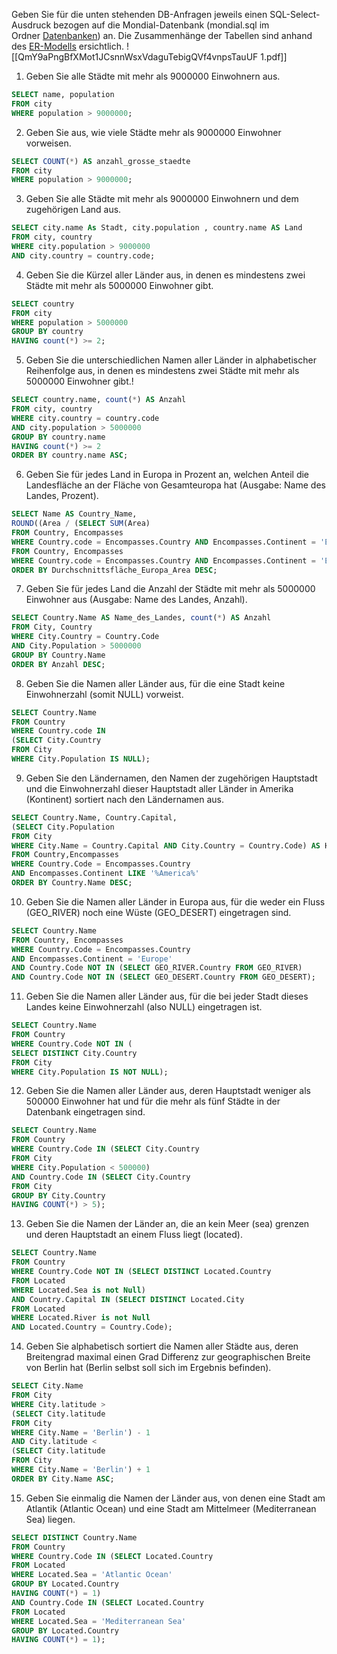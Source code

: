Geben Sie für die unten stehenden DB-Anfragen jeweils einen SQL-Select-Ausdruck bezogen auf die Mondial-Datenbank (mondial.sql im Ordner [Datenbanken](https://moodle.hs-emden-leer.de/moodle/mod/url/view.php?id=323657 "Datenbanken")) an. Die Zusammenhänge der Tabellen sind anhand des [ER-Modells](https://ipfs.ddnss.org/ipfs/QmY9aPngBfXMot1JCsnnWsxVdaguTebigQVf4vnpsTauUF) ersichtlich.
![[QmY9aPngBfXMot1JCsnnWsxVdaguTebigQVf4vnpsTauUF 1.pdf]]
1. Geben Sie alle Städte mit mehr als 9000000 Einwohnern aus.

```SQL
SELECT name, population
FROM city
WHERE population > 9000000;
```

2. Geben Sie aus, wie viele Städte mehr als 9000000 Einwohner vorweisen.

```SQL
SELECT COUNT(*) AS anzahl_grosse_staedte
FROM city
WHERE population > 9000000;
```

3. Geben Sie alle Städte mit mehr als 9000000 Einwohnern und dem zugehörigen Land aus.

```SQL
SELECT city.name As Stadt, city.population , country.name AS Land
FROM city, country
WHERE city.population > 9000000
AND city.country = country.code;
```

4. Geben Sie die Kürzel aller Länder aus, in denen es mindestens zwei Städte mit mehr als 5000000 Einwohner gibt.
  
  ```SQL
SELECT country
FROM city
WHERE population > 5000000
GROUP BY country
HAVING count(*) >= 2;
  ```
  
5. Geben Sie die unterschiedlichen Namen aller Länder in alphabetischer Reihenfolge aus, in denen es mindestens zwei Städte mit mehr als 5000000 Einwohner gibt.!

```SQL
SELECT country.name, count(*) AS Anzahl
FROM city, country
WHERE city.country = country.code
AND city.population > 5000000
GROUP BY country.name
HAVING count(*) >= 2
ORDER BY country.name ASC;
```

6. Geben Sie für jedes Land in Europa in Prozent an, welchen Anteil die Landesfläche an der Fläche von Gesamteuropa hat (Ausgabe: Name des Landes, Prozent).

```SQL
SELECT Name AS Country_Name,
ROUND((Area / (SELECT SUM(Area)
FROM Country, Encompasses
WHERE Country.code = Encompasses.Country AND Encompasses.Continent = 'Europe')) * 100, 2) AS Durchschnittsfläche_Europa_Area
FROM Country, Encompasses
WHERE Country.code = Encompasses.Country AND Encompasses.Continent = 'Europe'
ORDER BY Durchschnittsfläche_Europa_Area DESC;
```

7. Geben Sie für jedes Land die Anzahl der Städte mit mehr als 5000000 Einwohner aus (Ausgabe: Name des Landes, Anzahl).

```SQL
SELECT Country.Name AS Name_des_Landes, count(*) AS Anzahl
FROM City, Country
WHERE City.Country = Country.Code
AND City.Population > 5000000
GROUP BY Country.Name
ORDER BY Anzahl DESC;
```

8. Geben Sie die Namen aller Länder aus, für die eine Stadt keine Einwohnerzahl (somit NULL) vorweist.

```SQL
SELECT Country.Name
FROM Country
WHERE Country.code IN
(SELECT City.Country
FROM City
WHERE City.Population IS NULL);
```

9. Geben Sie den Ländernamen, den Namen der zugehörigen Hauptstadt und die Einwohnerzahl dieser Hauptstadt aller Länder in Amerika (Kontinent) sortiert nach den Ländernamen aus.

```SQL
SELECT Country.Name, Country.Capital,
(SELECT City.Population
FROM City
WHERE City.Name = Country.Capital AND City.Country = Country.Code) AS Hauptstadtbevölkerung
FROM Country,Encompasses
WHERE Country.Code = Encompasses.Country
AND Encompasses.Continent LIKE '%America%'
ORDER BY Country.Name DESC;
```

10. Geben Sie die Namen aller Länder in Europa aus, für die weder ein Fluss (GEO_RIVER) noch eine Wüste (GEO_DESERT) eingetragen sind.

```SQL
SELECT Country.Name
FROM Country, Encompasses
WHERE Country.Code = Encompasses.Country
AND Encompasses.Continent = 'Europe'
AND Country.Code NOT IN (SELECT GEO_RIVER.Country FROM GEO_RIVER)
AND Country.Code NOT IN (SELECT GEO_DESERT.Country FROM GEO_DESERT);
```

11. Geben Sie die Namen aller Länder aus, für die bei jeder Stadt dieses Landes keine Einwohnerzahl (also NULL) eingetragen ist.
  
  ```SQL
SELECT Country.Name
FROM Country
WHERE Country.Code NOT IN (
SELECT DISTINCT City.Country
FROM City
WHERE City.Population IS NOT NULL);
  ```
  
12. Geben Sie die Namen aller Länder aus, deren Hauptstadt weniger als 500000 Einwohner hat und für die mehr als fünf Städte in der Datenbank eingetragen sind.

 ```SQL
SELECT Country.Name
FROM Country
WHERE Country.Code IN (SELECT City.Country
FROM City
WHERE City.Population < 500000)
AND Country.Code IN (SELECT City.Country
FROM City
GROUP BY City.Country
HAVING COUNT(*) > 5);
  ```
  
13. Geben Sie die Namen der Länder an, die an kein Meer (sea) grenzen und deren Hauptstadt an einem Fluss liegt (located).

 ```SQL
SELECT Country.Name
FROM Country
WHERE Country.Code NOT IN (SELECT DISTINCT Located.Country
FROM Located
WHERE Located.Sea is not Null)
AND Country.Capital IN (SELECT DISTINCT Located.City
FROM Located
WHERE Located.River is not Null
AND Located.Country = Country.Code);
  ```
  
14. Geben Sie alphabetisch sortiert die Namen aller Städte aus, deren Breitengrad maximal einen Grad Differenz zur geographischen Breite von Berlin hat (Berlin selbst soll sich im Ergebnis befinden).

 ```SQL
SELECT City.Name
FROM City
WHERE City.latitude >
(SELECT City.latitude
FROM City
WHERE City.Name = 'Berlin') - 1
AND City.latitude <
(SELECT City.latitude
FROM City
WHERE City.Name = 'Berlin') + 1
ORDER BY City.Name ASC;
  ```
  
15. Geben Sie einmalig die Namen der Länder aus, von denen eine Stadt am Atlantik (Atlantic Ocean) und eine Stadt am Mittelmeer (Mediterranean Sea) liegen.

 ```SQL
SELECT DISTINCT Country.Name
FROM Country
WHERE Country.Code IN (SELECT Located.Country
FROM Located
WHERE Located.Sea = 'Atlantic Ocean'
GROUP BY Located.Country
HAVING COUNT(*) = 1)
AND Country.Code IN (SELECT Located.Country
FROM Located
WHERE Located.Sea = 'Mediterranean Sea'
GROUP BY Located.Country
HAVING COUNT(*) = 1);
  ```